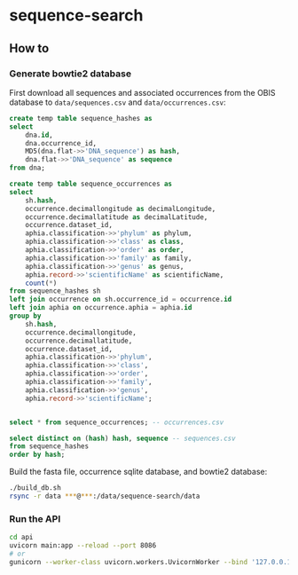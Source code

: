 # sequence-search

## How to
### Generate bowtie2 database

First download all sequences and associated occurrences from the OBIS database to `data/sequences.csv` and `data/occurrences.csv`:

```sql
create temp table sequence_hashes as
select
	dna.id,
	dna.occurrence_id,
	MD5(dna.flat->>'DNA_sequence') as hash,
	dna.flat->>'DNA_sequence' as sequence
from dna;

create temp table sequence_occurrences as
select
	sh.hash,
	occurrence.decimallongitude as decimalLongitude,
	occurrence.decimallatitude as decimalLatitude,
	occurrence.dataset_id,
	aphia.classification->>'phylum' as phylum,
	aphia.classification->>'class' as class,
	aphia.classification->>'order' as order,
	aphia.classification->>'family' as family,
	aphia.classification->>'genus' as genus,
	aphia.record->>'scientificName' as scientificName,
	count(*)
from sequence_hashes sh
left join occurrence on sh.occurrence_id = occurrence.id
left join aphia on occurrence.aphia = aphia.id 
group by
	sh.hash,
	occurrence.decimallongitude,
	occurrence.decimallatitude,
	occurrence.dataset_id,
	aphia.classification->>'phylum',
	aphia.classification->>'class',
	aphia.classification->>'order',
	aphia.classification->>'family',
	aphia.classification->>'genus',
	aphia.record->>'scientificName';


select * from sequence_occurrences; -- occurrences.csv

select distinct on (hash) hash, sequence -- sequences.csv
from sequence_hashes
order by hash;
```

Build the fasta file, occurrence sqlite database, and bowtie2 database:

```sh
./build_db.sh
rsync -r data ***@***:/data/sequence-search/data
```

### Run the API

```sh
cd api
uvicorn main:app --reload --port 8086
# or
gunicorn --worker-class uvicorn.workers.UvicornWorker --bind '127.0.0.1:8086' --daemon main:app
```
